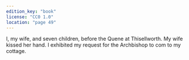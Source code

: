 ```yaml
---
edition_key: "book"
license: "CC0 1.0"
location: "page 49"
---
```

I, my wife,
and seven children, before the Quene at Thisellworth. My wife
kissed her hand. I exhibited my request for the Archbishop to
com to my cottage.
